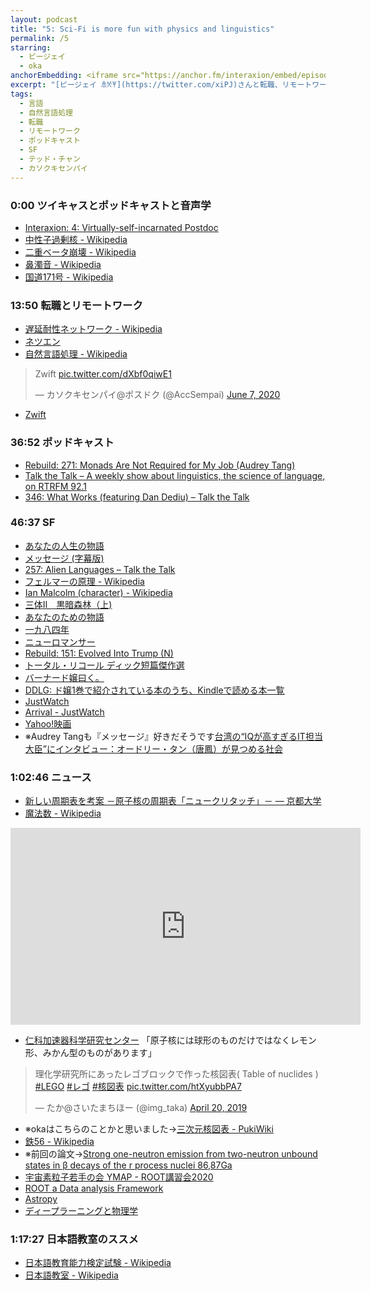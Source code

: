 ```yaml
---
layout: podcast
title: "5: Sci-Fi is more fun with physics and linguistics"
permalink: /5
starring:
  - ピージェイ
  - oka
anchorEmbedding: <iframe src="https://anchor.fm/interaxion/embed/episodes/5-Sci-Fi-is-more-fun-with-physics-and-linguistics-efjbci" height="102px" width="400px" frameborder="0" scrolling="no"></iframe>
excerpt: "[ピージェイ 𐀠𐀋𐀂](https://twitter.com/xiPJ)さんと転職、リモートワーク、SFなどについて話しました。"
tags:
  - 言語
  - 自然言語処理
  - 転職
  - リモートワーク
  - ポッドキャスト
  - SF
  - テッド・チャン
  - カソクキセンパイ
---
```


### 0:00 ツイキャスとポッドキャストと音声学

- [Interaxion: 4: Virtually-self-incarnated Postdoc](https://interaxion.page.link/ep4)
- [中性子過剰核 - Wikipedia](https://i8n.page.link/iDzQ)
- [二重ベータ崩壊 - Wikipedia](https://i8n.page.link/Fc4u)
- [鼻濁音 - Wikipedia](https://i8n.page.link/3Xou)
- [国道171号 - Wikipedia](https://i8n.page.link/rM3L)

### 13:50 転職とリモートワーク 

- [遅延耐性ネットワーク - Wikipedia](https://i8n.page.link/LbNr)
- [ネツエン](https://i8n.page.link/1ux2)
- [自然言語処理 - Wikipedia](https://i8n.page.link/nMQh)

<blockquote class="twitter-tweet"><p lang="de" dir="ltr">Zwift <a href="https://t.co/dXbf0qiwE1">pic.twitter.com/dXbf0qiwE1</a></p>&mdash; カソクキセンパイ@ポスドク (@AccSempai) <a href="https://twitter.com/AccSempai/status/1269555891323297793?ref_src=twsrc%5Etfw">June 7, 2020</a>
</blockquote> <script async src="https://platform.twitter.com/widgets.js" charset="utf-8"></script>

- [Zwift](https://zwift.com/ja)

### 36:52 ポッドキャスト

- [Rebuild: 271: Monads Are Not Required for My Job (Audrey Tang)](https://rebuild.fm/271/)
- [Talk the Talk – A weekly show about linguistics, the science of language, on RTRFM 92.1](https://i8n.page.link/Zmya)
- [346: What Works (featuring Dan Dediu) – Talk the Talk](https://i8n.page.link/82AY)

### 46:37 SF

- [あなたの人生の物語](https://amzn.to/3d6OkVz)
- [メッセージ (字幕版)](https://amzn.to/3d2XDG7)
- [257: Alien Languages – Talk the Talk](https://i8n.page.link/ovfB)
- [フェルマーの原理 - Wikipedia](https://i8n.page.link/urPb)
- [Ian Malcolm (character) - Wikipedia](https://interaxion.page.link/LP53)
- [三体Ⅱ　黒暗森林（上)](https://amzn.to/2Y23dVd)
- [あなたのための物語](https://amzn.to/30Q3FHW)
- [一九八四年](https://amzn.to/37tANpW)
- [ニューロマンサー](https://amzn.to/2BaKSvS)
- [Rebuild: 151: Evolved Into Trump (N)](https://i8n.page.link/WzTi)
- [トータル・リコール ディック短篇傑作選](https://amzn.to/3d9Jebv)
- [バーナード嬢曰く。](https://amzn.to/3hsKucO)
- [DDLG: ド嬢1巻で紹介されている本のうち、Kindleで読める本一覧](https://i8n.page.link/KvJh)
- [JustWatch](https://i8n.page.link/JkwE)
- [Arrival - JustWatch](https://interaxion.page.link/FGYB)
- [Yahoo!映画](https://i8n.page.link/U3Mf)
- ※Audrey Tangも『メッセージ』好きだそうです[台湾の“IQが高すぎるIT担当大臣”にインタビュー：オードリー・タン（唐鳳）が見つめる社会](https://interaxion.page.link/89eQ)

### 1:02:46 ニュース

- [新しい周期表を考案 －原子核の周期表「ニュークリタッチ」－ — 京都大学](https://interaxion.page.link/Rdse)
- [魔法数 - Wikipedia](https://i8n.page.link/gBMb)

<iframe width="560" height="315" src="https://www.youtube.com/embed/J9nms2Ygs8k" frameborder="0" allow="accelerometer; autoplay; clipboard-write; encrypted-media; gyroscope; picture-in-picture" allowfullscreen></iframe>

- [仁科加速器科学研究センター](https://i8n.page.link/Xcok) 「原子核には球形のものだけではなくレモン形、みかん型のものがあります」

<blockquote class="twitter-tweet"><p lang="ja" dir="ltr">理化学研究所にあったレゴブロックで作った核図表( Table of nuclides ) <a href="https://twitter.com/hashtag/LEGO?src=hash&amp;ref_src=twsrc%5Etfw">#LEGO</a> <a href="https://twitter.com/hashtag/%E3%83%AC%E3%82%B4?src=hash&amp;ref_src=twsrc%5Etfw">#レゴ</a> <a href="https://twitter.com/hashtag/%E6%A0%B8%E5%9B%B3%E8%A1%A8?src=hash&amp;ref_src=twsrc%5Etfw">#核図表</a> <a href="https://t.co/htXyubbPA7">pic.twitter.com/htXyubbPA7</a></p>&mdash; たか@さいたまちほー (@img_taka) <a href="https://twitter.com/img_taka/status/1119557151091900417?ref_src=twsrc%5Etfw">April 20, 2019</a>
</blockquote> <script async src="https://platform.twitter.com/widgets.js" charset="utf-8"></script>

- ※okaはこちらのことかと思いました→[三次元核図表 - PukiWiki](https://interaxion.page.link/29hQ)
- [鉄56 - Wikipedia](https://i8n.page.link/MxTC)
- ※前回の論文→[Strong one-neutron emission from two-neutron unbound states in β decays of the r process nuclei 86,87Ga](https://i8n.page.link/3Jqf)
- [宇宙素粒子若手の会 YMAP - ROOT講習会2020](https://i8n.page.link/caJf)
- [ROOT a Data analysis Framework](https://root.cern.ch)
- [Astropy](https://www.astropy.org)
- [ディープラーニングと物理学](https://amzn.to/3e1qVq8)

### 1:17:27 日本語教室のススメ

- [日本語教育能力検定試験 - Wikipedia](https://i8n.page.link/SV2N)
- [日本語教室 - Wikipedia](https://i8n.page.link/dqkc)
